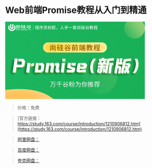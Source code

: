# Web前端Promise教程从入门到精通

![img](../../../assets/study163/free/d326699dba1d4928b2aa76180beb5d09.jpg)

> 价格：免费

> [官方链接：https://study.163.com/course/introduction/1210906812.htm](https://study.163.com/course/introduction/1210906812.htm)

> [阿里网盘：]()

> [百度网盘：]()

> [夸克网盘：]()
